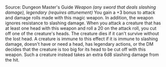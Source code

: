 Source: Dungeon Master's Guide
*Weapon (any sword that deals slashing damage), legendary (requires attunement)*
You gain a +3 bonus to attack and damage rolls made with this magic weapon. In addition, the weapon ignores resistance to slashing damage.
When you attack a creature that has at least one head with this weapon and roll a 20 on the attack roll, you cut off one of the creature's heads. The creature dies if it can't survive without the lost head. A creature is immune to this effect if it is immune to slashing damage, doesn't have or need a head, has legendary actions, or the DM decides that the creature is too big for its head to be cut off with this weapon. Such a creature instead takes an extra 6d8 slashing damage from the hit.
